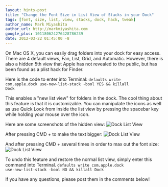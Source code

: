 ```yaml
---
layout: hints-post
title: "Change the Font Size in List View of Stacks in your Dock"
tags: [font, size, list, view, stacks, dock, hack, tweak]
author_name: Mark Miyashita
author_url: http://markmiyashita.com
google_plus: 101180624276428786239
date: 2012-03-22 01:45:00 -8
---
```


On Mac OS X, you can easily drag folders into your dock for easy access. There are 4 default views, Fan, List, Grid, and Automatic. However, there is also a hidden 5th view that Apple has not revealed to the public, but has been found as a plist hack for Finder.

Here is the code to enter into Terminal:
<code>defaults write com.apple.dock use-new-list-stack -bool YES && killall Dock</code>

This enables a "new list view" for folders in the dock. The cool thing about this feature is that it is customizable. You can manipulate the icons as well as use Quick Look from inside the list view by pressing the spacebar key while holding your mouse over the icon.

Here are some screenshots of the hidden view:
<img class="clear blog-image-border" src="{{site.url}}/images/dock_size_1.png" title="Dock List View">

After pressing CMD + to make the text bigger:
<img class="clear blog-image-border" src="{{site.url}}/images/dock_size_2.png" title="Dock List View">

And after pressing CMD + several times in order to max out the font size:
<img class="clear blog-image-border" src="{{site.url}}/images/dock_size_2.png" title="Dock List View">

To undo this feature and restore the normal list view, simply enter this command into Terminal.
<code>defaults write com.apple.dock use-new-list-stack -bool NO && killall Dock</code>

If you have any questions, please post them in the comments below!